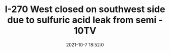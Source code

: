 ---
"title": "I-270 West closed on southwest side due to sulfuric acid leak from semi - 10TV"
"date": "2021-10-7 18:52:0"
"feed_name": "GOOGLENEWSINDUSTRIAL"
"feed_website": "https://news.google.com/search?q=industrial%2Bincident&hl=en-US&gl=US&ceid=US:en"
"feed_rss": "https://news.google.com/rss/search?q=industrial%2Bincident&hl=en-US&gl=US&ceid=US:en"
"link": "https://www.10tv.com/article/traffic/i-270-west-closed-southwest-side-sulfuric-acid-leak-semi/530-8f1d1e3f-1706-4748-82ad-5da0c529b429"
"source": "{'href': 'https://www.10tv.com', 'title': '10TV'}"
"file": "_posts/2021-1-1-177f8608409163295a9e344fbee03e4709d031fd.md"
"accident": "1"
"drilling": "0"
"dead": "0"
"injured": "0"
"arrested": "0"
"place": "unknown place"
"where": "unknown site"
"causes": "unknown"
"place_uri": "unknown place"
---
